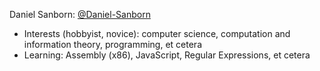 Daniel Sanborn: [@Daniel-Sanborn](https://github.com/Daniel-Sanborn/Daniel-Sanborn)<br/>
- Interests (hobbyist, novice): computer science, computation and information theory, programming, et cetera<br/>
- Learning: Assembly (x86), JavaScript, Regular Expressions, et cetera<br/>

<!---
Daniel-Sanborn/Daniel-Sanborn is a pecial repository because its `README.md` (this file) appears on your GitHub profile.
You can click the Preview link to take a look at your changes.
--->
